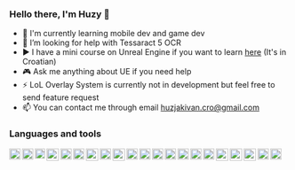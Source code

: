### Hello there, I'm Huzy 👋

- 🙌 I'm currently learning mobile dev and game dev
- 🤔 I’m looking for help with Tessaract 5 OCR
- ▶️ I have a mini course on Unreal Engine if you want to learn [here](https://www.youtube.com/playlist?list=PLpC-WuF-K3WeeqWrzM8Qc5o_kXC_qe34f) (It's in Croatian)
- 🎮 Ask me anything about UE if you need help
- ⚡ LoL Overlay System is currently not in development but feel free to send feature request
- 📫 You can contact me through email huzjakivan.cro@gmail.com

### Languages and tools

<img align="left" alt="c-sharp" width="20px" src="https://user-images.githubusercontent.com/97812292/191718813-8b4360b7-8c2f-44c9-a99c-316b6e740f46.png" />
<img align="left" alt="c-plusplus" width="20px" src="https://user-images.githubusercontent.com/97812292/191719581-993841c7-3e61-479f-bd14-3f8eb5b6db45.png" />
<img align="left" alt="kotlin" width="18px" src="https://user-images.githubusercontent.com/97812292/191720389-fa3a1b84-2909-4d57-a83c-5fc0a77e8d20.png" />
<img align="left" alt="java" width="22px" src="https://user-images.githubusercontent.com/97812292/191720141-a55e347a-e5b2-4aca-8c67-5abe78f71aed.png" />
<img align="left" alt="python" width="20px" src="https://user-images.githubusercontent.com/97812292/191720792-27a2b7d3-749a-4631-8256-c2c11db092fd.png" />
<img align="left" alt="javascript" width="20px" src="https://user-images.githubusercontent.com/97812292/191721395-2c8a96ee-6711-4018-b27e-e3e9dd6f1ea8.png" />
<img align="left" alt="php" width="22px" src="https://user-images.githubusercontent.com/97812292/193750908-e38e19f1-996c-48ed-8077-46e06bae8cc2.png" />
<img align="left" alt="css" width="20px" src="https://user-images.githubusercontent.com/97812292/191722011-419a91de-d104-4a81-b395-51d1e042264a.png" />
<img align="left" alt="html" width="22px" src="https://user-images.githubusercontent.com/97812292/191722231-8b786056-f563-4f24-9fbc-6f7aaebca8c1.png" />
<img align="left" alt="sql" width="20px" src="https://user-images.githubusercontent.com/97812292/191726858-42a907a7-cd21-4317-874a-aeeef354d830.png" />
<img align="left" alt="access" width="20px" src="https://user-images.githubusercontent.com/97812292/191727345-c4944dea-73e1-4bd7-b50e-c60671699393.png" />
<img align="left" alt="visual studio" width="20px" src="https://user-images.githubusercontent.com/97812292/191722767-41f20db9-7dda-4ce1-bca8-779aa9af3ea3.png" />
<img align="left" alt="visual studio code" width="20px" src="https://user-images.githubusercontent.com/97812292/191722998-7f23097d-106f-4303-803d-7142c9f6d517.png" />
<img align="left" alt="intellij" width="20px" src="https://user-images.githubusercontent.com/97812292/191723204-97310d79-839b-4be5-97eb-a7793b536ffd.png" />
<img align="left" alt="eclipse" width="20px" src="https://user-images.githubusercontent.com/97812292/191727125-bc7a1653-4c16-4406-95ab-de9d38a664f5.png" />
<img align="left" alt="android studio" width="20px" src="https://user-images.githubusercontent.com/97812292/191723629-e1113f76-b50a-4f59-baeb-f306285391ab.png" />
<img align="left" alt="github desktop" width="22px" src="https://user-images.githubusercontent.com/97812292/191723936-1c82b529-2680-41f6-a592-f9618a6f8ece.png" />
<img align="left" alt="unreal engine 4" width="22px" src="https://user-images.githubusercontent.com/97812292/191724857-c9823cba-0c2d-428d-acc5-4f7941de5523.png" />
<img align="left" alt="unreal engine 5" width="22px" src="https://user-images.githubusercontent.com/97812292/191725532-e0b1ae71-3b4e-4507-a58e-bbc4f2b8681f.png" />
<img align="left" alt="photoshop" width="20px" src="https://user-images.githubusercontent.com/97812292/191725900-546c1f64-2f9c-452c-bf5f-53bea91d263a.png" />
<img align="left" alt="sony vegas pro" width="20px" src="https://user-images.githubusercontent.com/97812292/191726152-138293d8-7fd9-4da8-ba43-1dbfd90aec48.png" />

